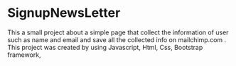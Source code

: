 # SignupNewsLetter
This a small project about a simple page that collect the information of user such as name and email and save all the collected info on mailchimp.com . This project was created by using Javascript, Html, Css, Bootstrap framework, 
